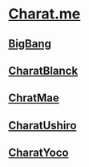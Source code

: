 # [Charat.me](https://charat.me/)

## [BigBang](https://charat.me/boys/create/)
## [CharatBlanck](https://charat.me/blanc/create/)
## [ChratMae](https://charat.me/front/create/)
## [CharatUshiro](https://charat.me/back/create/)
## [CharatYoco](https://charat.me/profile/create/)
